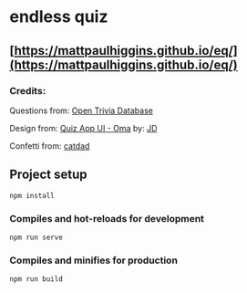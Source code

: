 # endless quiz

## [https://mattpaulhiggins.github.io/eq/](https://mattpaulhiggins.github.io/eq/)

### Credits:

Questions from: [Open Trivia Database](https://opentdb.com/)

Design from: [Quiz App UI - Oma](https://dribbble.com/shots/6508352-Quiz-App-UI-Oma) by: [JD](https://dribbble.com/Jaydev)

Confetti from: [catdad](<(https://www.kirilv.com/canvas-confetti/)>)

## Project setup

```
npm install
```

### Compiles and hot-reloads for development

```
npm run serve
```

### Compiles and minifies for production

```
npm run build
```
